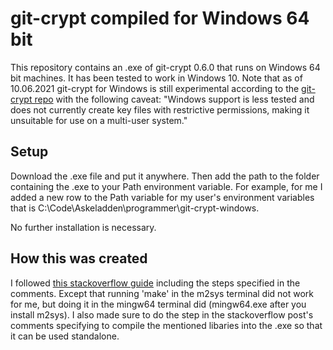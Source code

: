 # git-crypt compiled for Windows 64 bit
This repository contains an .exe of git-crypt 0.6.0 that runs on Windows 64 bit machines. It has been tested to work in Windows 10. Note that as of 10.06.2021 git-crypt for Windows is still experimental according to the [git-crypt repo](https://github.com/AGWA/git-crypt/blob/master/INSTALL.md#experimental-windows-support) with the following caveat: "Windows support is less tested and does not currently create key files with restrictive permissions, making it unsuitable for use on a multi-user system."

## Setup
Download the .exe file and put it anywhere. Then add the path to the folder containing the .exe to your Path environment variable. For example, for me I added a new row to the Path variable for my user's environment variables that is C:\Code\Askeladden\programmer\git-crypt-windows.

No further installation is necessary.

## How this was created
I followed [this stackoverflow guide](https://stackoverflow.com/questions/43040370/how-to-install-git-crypt-on-windows) including the steps specified in the comments. Except that running 'make' in the m2sys terminal did not work for me, but doing it in the mingw64 terminal did (mingw64.exe after you install m2sys). I also made sure to do the step in the stackoverflow post's comments specifying to compile the mentioned libaries into the .exe so that it can be used standalone.
